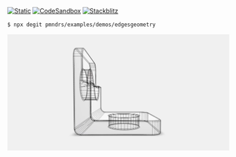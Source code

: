 [![Static](https://img.shields.io/badge/demo-%23646CFF.svg?logo=html5&logoColor=white)](https://pmndrs.github.io/examples/edgesgeometry)
[![CodeSandbox](https://img.shields.io/badge/codesandbox-040404?logo=codesandbox&logoColor=DBDBDB)](https://codesandbox.io/s/github/pmndrs/examples/tree/main/demos/edgesgeometry)
[![Stackblitz](https://img.shields.io/badge/stackblitz-fff?logo=Stackblitz&logoColor=1389FD)](https://stackblitz.com/github/pmndrs/examples/tree/main/demos/edgesgeometry)

```sh
$ npx degit pmndrs/examples/demos/edgesgeometry
```

![](thumbnail.webp)

